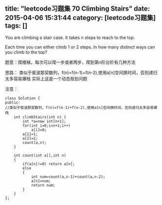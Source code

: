 title: "leetcode习题集 70 Climbing Stairs"
date: 2015-04-06 15:31:44
category: [leetcode习题集]
tags: []
---
You are climbing a stair case. It takes n steps to reach to the top.

Each time you can either climb 1 or 2 steps. In how many distinct ways can you climb to the top?

题意：爬楼梯，每次可以爬一步或者两步，爬到第n阶台阶有几种方法

思路：
类似于斐波那契数列，f(n)=f(n-1)+f(n-2),使用a[n]空间换时间，否则递归太多容易爆栈
实际上这是一个动态规划问题

注意：

```
class Solution {
public:
//类似于斐波那契数列，f(n)=f(n-1)+f(n-2),使用a[n]空间换时间，否则递归太多容易爆栈
    int climbStairs(int n) {
        int *a=new int[n+1];
        for(int i=0;i<n+1;i++)
            a[i]=0;
        a[1]=1;
        a[2]=2;
        count(a,n);
    }
    
    int count(int a[],int n)
    {
        if(a[n]!=0) return a[n];
        else 
        {
            int num=count(a,n-1)+count(a,n-2);
            a[n]=num;
            return num;
        }
    }
};

```